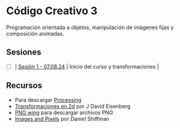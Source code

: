 # Código Creativo 3

Programación orientada a objetos, manipulación de imágenes fijas y composición animadas.

## Sesiones

- [ ] | [Sesión 1 - 07.08.24](./sesiones/s01.md) | Inicio del curso y transformaciones |

## Recursos

- Para descargar [Processing](https://processing.org/download)
- [Transformaciones en 2d](https://processing.org/tutorials/transform2d) por J David Eisenberg
- [PNG wing](https://www.pngwing.com/) para descargar archivos PNG
- [Images and Pixels](https://processing.org/tutorials/pixels) por Daniel Shiffman
